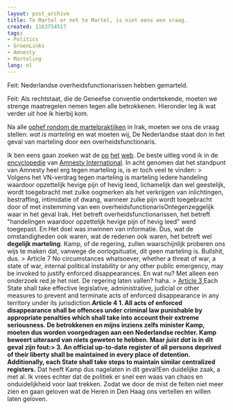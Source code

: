 ```yaml
---
layout: post_archive
title: To Martel or not to Martel, is niet eens een vraag.
created: 1163754517
tags:
- Politics
- GroenLinks
- Amnesty
- Marteling
lang: nl
---
```

Feit: Nederlandse overheidsfunctionarissen hebben gemarteld.

Feit: Als rechtstaat, die de Geneefse conventie ondertekende, moeten we strenge maatregelen nemen tegen alle betrokkenen. Hieronder leg ik wat verder uit hoe ik hierbij kom.

Na alle [ophef rondom de martelpraktijken](http://buitenland.nieuws.nl/438464/UPDATE_GroenLinks_eist_onderzoek_martelingen_Irak) in Irak, moeten we ons de vraag stellen: _wat is marteling_ en wat moeten wij, De Nederlandse staat don in het geval van marteling door een overheidsfunctionaris.

Ik ben eens gaan zoeken wat de  [op](http://nl.wikipedia.org/wiki/Marteling) [het](http://en.wikipedia.org/wiki/Torture) [web](http://www.townhall.com/columnists/RustyShackleford/2006/09/20/carrots_and_sticks). De beste uitleg vond ik in de [encyclopedie](http://www.amnesty.nl/encyclopedie) van [Amnesty International](http://www.amnesty.nl/). In acht genomen dat het standpunt van Amnesty heel erg tegen marteling is, is er toch veel te vinden: > Volgens het VN-verdrag tegen marteling is marteling iedere handeling waardoor opzettelijk hevige pijn of hevig leed, lichamelijk dan wel geestelijk, wordt toegebracht met zulke oogmerken als het verkrijgen van inlichtingen, bestraffing, intimidatie of dwang, wanneer zulke pijn wordt toegebracht door of met instemming van een overheidsfunctionarisOntegenzeggelijk waar in het geval Irak. Het betreft overheidsfunctionarissen, het betreft "handelingen waardoor opzettelijk hevige pijn of hevig leed" werd toegepast. En Het doel was inwinnen van informatie. Dus, wat de omstandigheden ook waren, wat de redenen ook waren, het betreft wel **degelijk marteling**. Kamp, of de regering, zullen waarschijnlijk proberen ons wijs te maken dat, vanwege de oorlogsituatie, dit geen marteling is. Bullshit, dus. > Article 7 No circumstances whatsoever, whether a threat of war, a state of war, internal political instability or any other public emergency, may be invoked to justify enforced disappearances. En wat nu? Met alleen een onderzoek red je het niet. De regering laten vallen? haha. > [Article 3 ](http://www.amnesty.nl/verdragen_artikel/4394)Each State shall take effective legislative, administrative, judicial or other measures to prevent and terminate acts of enforced disappearance in any territory under its jurisdiction.**Article 4 **1. All acts of enforced disappearance shall be offences under criminal law punishable by appropriate penalties which shall take into account their extreme seriousness. De betrokkenen en mijns inziens zelfs minister Kamp, moeten dus worden voorgedragen aan een Nederlandse rechter. Kamp beweert uiteraard van niets geweten te hebben. Maar _juist dat_ is in dit geval zijn fout:> 3. An official up-to-date register of all persons deprived of their liberty shall be maintained in every place of detention.** Additionally, each State shall take steps to maintain similar centralized registers.** Dat heeft Kamp dus nagelaten in dit geval!Een duidelijke zaak, a met al. Ik vrees echter dat de politiek er snel een waas van chaos en onduidelijkheid voor laat trekken. Zodat we door de mist de feiten niet meer zien en gaan geloven wat de Heren in Den Haag ons vertellen en willen laten geloven. 

